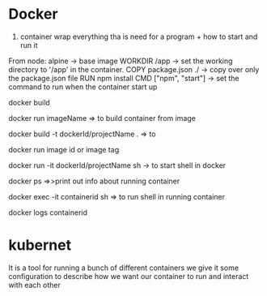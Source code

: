 # Docker

1) container wrap everything tha is need for a program + how to start and run it


From node: alpine -> base image
WORKDIR /app -> set the working directory to '/app' in the container. 
COPY package.json ./ -> copy over only the package.json file
RUN npm install
CMD ["npm", "start"] -> set the command to run when the container start up


docker build

docker run imageName => to build container from image

docker build -t dockerId/projectName .  => to

docker run image id or image tag

docker run -it dockerId/projectName sh -> to start shell in docker

docker ps =>>print out info about running container

docker exec -it containerid sh => to run shell in running container

docker logs containerid 



# kubernet
It is a tool for running a bunch of different containers
we give it some configuration to describe how we want our container to run and interact with each other

